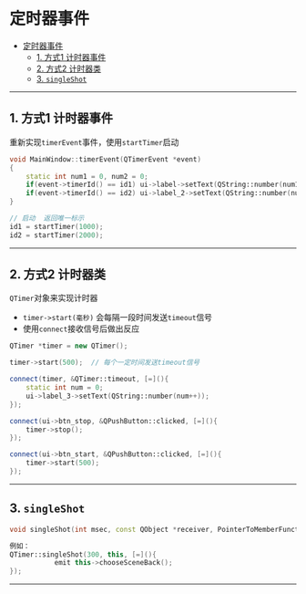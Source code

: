 # 定时器事件

- [定时器事件](#定时器事件)
  - [1. 方式1 计时器事件](#1-方式1-计时器事件)
  - [2. 方式2 计时器类](#2-方式2-计时器类)
  - [3. `singleShot`](#3-singleshot)

---

## 1. 方式1 计时器事件

重新实现`timerEvent`事件，使用`startTimer`启动

```c++
void MainWindow::timerEvent(QTimerEvent *event)
{
    static int num1 = 0, num2 = 0;
    if(event->timerId() == id1) ui->label->setText(QString::number(num1++));
    if(event->timerId() == id2) ui->label_2->setText(QString::number(num2++));
}

// 启动  返回唯一标示
id1 = startTimer(1000);
id2 = startTimer(2000);
```

---

## 2. 方式2 计时器类

`QTimer`对象来实现计时器

- `timer->start(毫秒)` 会每隔一段时间发送`timeout`信号
- 使用`connect`接收信号后做出反应

```c++
QTimer *timer = new QTimer();

timer->start(500);  // 每个一定时间发送timeout信号

connect(timer, &QTimer::timeout, [=](){
    static int num = 0;
    ui->label_3->setText(QString::number(num++));
});

connect(ui->btn_stop, &QPushButton::clicked, [=](){
    timer->stop();
});

connect(ui->btn_start, &QPushButton::clicked, [=](){
    timer->start(500);
});
```

---

## 3. `singleShot`

```c++
void singleShot(int msec, const QObject *receiver, PointerToMemberFunction method);

例如：
QTimer::singleShot(300, this, [=](){
           emit this->chooseSceneBack();
});
```

---
